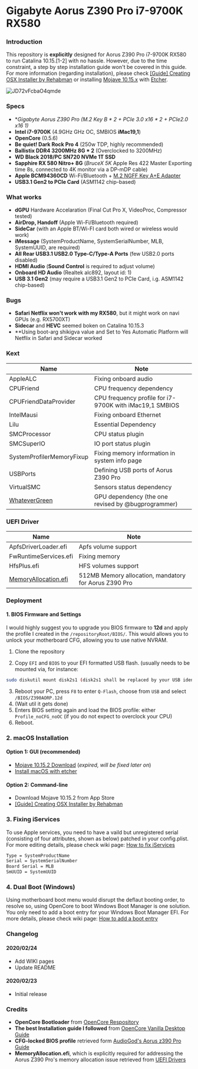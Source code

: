# Gigabyte Aorus Z390 Pro i7-9700K RX580
### Introduction

This repository is **explicitly** designed for Aorus Z390 Pro i7-9700K RX580 to run Catalina 10.15.[1-2] with no hassle. However, due to the time constraint, a step by step installation guide won't be covered in this guide. For more information (regarding installation), please check [[Guide] Creating OSX Installer by Rehabman](https://www.tonymacx86.com/threads/guide-booting-the-os-x-installer-on-laptops-with-clover.148093/) or installing [Mojave 10.15.x](https://mirrors.dtops.cc/iso/MacOS/daliansky_macos/) with [Etcher](https://www.balena.io/etcher/).

![JD72vFcbaO4qmde](https://i.loli.net/2020/02/24/JD72vFcbaO4qmde.jpg)

### Specs

- **Gigabyte Aorus Z390 Pro (M.2 Key B * 2 + PCIe 3.0 x16 * 2 + PCIe2.0 x16 *1)**
- **Intel i7-9700K** (4.9GHz GHz OC, SMBIOS **iMac19,1**)
- **OpenCore** (0.5.6)
- **Be quiet! Dark Rock Pro 4** (250w TDP, highly recommended)
- **Ballistix DDR4 3200MHz 8G * 2** (Overclocked to 3200MHz)
- **WD Black 2018/PC SN720 NVMe 1T SSD**
- **Sapphire RX 580 Nitro+ 8G** (*BruceX 5K* Apple Res 422 Master Exporting time 8s, connected to 4K monitor via a DP-mDP cable)
- **Apple BCM94360CD** Wi-Fi/Bluetooth + [M.2 NGFF Key A+E Adapter](https://www.ebay.co.uk/itm/BCM94360CS2-BCM943224PCIEBT2-12-6-Pin-WIFI-wireless-card-module-to-NGFF-M-2/223633015347?hash=item3411910233:g:clQAAOSwI7lcld~Z) 
- **USB3.1 Gen2 to PCIe Card** (ASM1142 chip-based)



### What works

- **dGPU** Hardware Accelaration  (Final Cut Pro X, VideoProc, Compressor tested)
- **AirDrop, Handoff** (Apple Wi-Fi/Bluetooth required)
- **SideCar** (with an Apple BT/Wi-FI card both wired or wireless would work)
- **iMessage** (SystemProductName, SystemSerialNumber, MLB, SystemUUID, are required) 
- **All Rear USB3.1 USB2.0 Type-C/Type-A Ports** (few USB2.0 ports disabled) 
- **HDMI Audio** (**Sound Control** is required to adjust volume)
- **Onboard HD Audio** (Realtek alc892, layout id: 1)
- **USB 3.1 Gen2** (may require a USB3.1 Gen2 to PCIe Card, i.g. ASM1142 chip-based)

### Bugs 

- **Safari Netflix won't work with my RX580**, but it might work on navi GPUs (e.g. RX5700XT)
- **Sidecar** and **HEVC** seemed boken on Catalina 10.15.3
- **Using boot-arg shikigva value and Set to Yes Automatic Platform will Netflix in Safari and Sidecar worked



### Kext 

| Name     | Note     |
| ---- | ---- |
|AppleALC| Fixing onboard audio |
|CPUFriend| CPU frequency dependency |
|CPUFriendDataProvider| CPU frequency profile for i7-9700K with iMac19,1 SMBIOS |
|IntelMausi| Fixing onboard Ethernet |
|Lilu| Essential Dependency |
|SMCProcessor| CPU status plugin |
|SMCSuperIO| IO port status plugin |
|SystemProfilerMemoryFixup| Fixing memory information in system info page |
|USBPorts| Defining USB ports of Aorus Z390 Pro |
|VirtualSMC| Sensors status dependency |
|[WhateverGreen](https://github.com/bugprogrammer/WhateverGreen)| GPU dependency (the one revised by @bugprogrammer) |

### UEFI Driver

|  Name    | Note      |
| ---- | ---- |
|ApfsDriverLoader.efi| Apfs volume support |
|FwRuntimeServices.efi| Fixing memory |
|HfsPlus.efi| HFS volumes support |
|[MemoryAllocation.efi](https://github.com/williambj1/OpenCore-Factory/releases/tag/OpenCore-UEFI-Drivers)| 512MB Memory allocation, mandatory for Aorus Z390 Pro |



### Deployment

#### 1. BIOS Firmware and Settings

I would highly suggest you to upgrade you BIOS firmware to **12d** and apply the profile I created in the `/repositoryRoot/BIOS/`. This would allows you to unlock your motherboard CFG, allowing you to use native NVRAM. 

1. Clone the repository

2. Copy `EFI` and `BIOS` to your EFI formatted USB flash. (usually needs to be mounted via, for instance:
```bash
sudo diskutil mount disk2s1 (disk2s1 shall be replaced by your USB identifier)
```
3. Reboot your PC, press `F8` to enter `Q-Flash`, choose from `USB` and select `/BIOS/Z390AORP.12d`
4. (Wait util it gets done)
5. Enters BIOS setting again and load the BIOS profile: either `Profile_noCFG_noOC` (if you do not expect to overclock your CPU)
6. Reboot.


### 2. macOS Installation

#### Option 1: GUI (recommended)

- [Mojave 10.15.2 Download](https://mirrors.dtops.cc/iso/MacOS/daliansky_macos/) (*expired, will be fixed later on*)
- [Install macOS with etcher](https://www.balena.io/etcher/)

#### Option 2: Command-line

- Download Mojave 10.15.2 from App Store
- [[Guide] Creating OSX Installer by Rehabman](https://www.tonymacx86.com/threads/guide-booting-the-os-x-installer-on-laptops-with-clover.148093/) 

### 3. Fixing iServices

To use Apple services, you need to have a vaild but unregistered serial (consisting of four attributes, shown as below) patched in your config.plist. For more editing details, please check wiki page: [How to fix iServices](https://github.com/sarkrui/Hackintosh-Z390-Aorus-Pro-9700K-RX580/wiki/How-to-fix-iServices)

```bash
Type = SystemProductName
Serial = SystemSerialNumber
Board Serial = MLB
SmUUID = SystemUUID
```

### 4. Dual Boot (Windows)

Using motherboard boot menu would disrupt the deflaut booting order, to resolve so, using OpenCore to boot Windows Boot Manager is one solution. You only need to add a boot entry for your Windows Boot Manager EFI. For more details, please check wiki page: [How to add a boot entry](https://github.com/sarkrui/Hackintosh-Z390-Aorus-Pro-9700K-RX580/wiki/How-to-add-a-boot-entry-in-OpenCore)



### Changelog

#### 2020/02/24

* Add WIKI pages
* Update README

#### 2020/02/23

* Initial release



### Credits

* **OpenCore Bootloader** from [OpenCore Respository](https://github.com/acidanthera/OpenCorePkg)
* **The best Installation guide I followed** from [OpenCore Vanilla Desktop Guide](https://khronokernel-2.gitbook.io/opencore-vanilla-desktop-guide/)
* **CFG-locked BIOS profile** retrieved form [AudioGod's Aorus z390 Pro Guide](https://www.insanelymac.com/forum/topic/339980-audiogods-aorus-z390-pro-patched-dsdt-mini-guide-and-discussion/)
* **MemoryAllocation.efi**, which is explicitly required for addressing the Aorus Z390 Pro's memory allocation issue retrieved from [UEFI Drivers](https://github.com/williambj1/OpenCore-Factory/releases/tag/OpenCore-UEFI-Drivers) 
